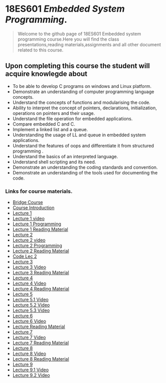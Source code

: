 # 18ES601 _Embedded System Programming_.
> Welcome to the github page of 18ES601 Embedded system programming course.Here you will find the class presentations,reading materials,assignments and all other document related to this course. 

## Upon completing this course the student will acquire knowlegde about 

* To be able to develop C programs on windows and Linux platform.
* Demonstrate an understanding of computer programming language concepts.
* Understand the concepts of functions and modularising the code.
* Ability to interpret the concept of pointers, declarations, initialization, operations on pointers and their usage.
* Understand the file operation for embedded applications.
* Compare embedded C and C.
* Implement a linked list and a queue.
* Understanding the usage of LL and queue in embedded system applications.
* Understand the features of oops  and differentiate it from structured programming .
* Understand the basics of an interpreted language.
* Understand shell scripting and its need.
* Demonstrate an understanding the coding standards and convention.
* Demonstrate an understanding of the tools used for documenting the code.



### Links for course materials.
- [Bridge Course][Link_bride]
- [Course Introduction][link_intro]
- [Lecture 1][Lect1_pdf]
- [Lecture 1 video][Lect1]
- [Lecture 1 Programming][Lect1_Programming]
- [Lecture 1 Reading Material][Lect1_reading_pdf]
- [Lecture 2][lect2_pdf]
- [Lecture 2 video][Lect2]
- [Lecture 2 Programming][Lect2_Programming]
- [Lecture 2 Reading Material][Lect2_reading_pdf]
- [Code Lec 2][L2_Code]
- [Lecture 3][lec3_pdf]
- [Lecture 3 Video][lec3]
- [Lecture 3 Reading Material][Lect3_reading_pdf]
- [Lecture 4][lec4_pdf]
- [Lecture 4 Video][lec4]
- [Lecture 4 Reading Material][Lect4_reading_pdf]
- [Lecture 5][lec5]
- [Lecture 5.1 Video][lec5.1]
- [Lecture 5.2 Video][lec5.2]
- [Lecture 5.3 Video][lec5.3]
- [Lecture 6][lec6pdf]
- [Lecture 6 Video][lec6]
- [Lecture Reading Material][lec6_reading]
- [Lecture 7 ][lec7pdf]
- [Lecture 7 Video][lec7]
- [Lecture 7 Reading Material][lec7_reading]
- [Lecture 8 ][lec8pdf]
- [Lecture 8 Video][lec8]
- [Lecture 8 Reading Material][lec8_reading]
- [Lecture 9][lec9pdf]
- [Lecture 9.1 Video][lec9.1]
- [Lecture 9.2 Video][lec9.2]


[Link_bride]:https://github.com/sarathtv/18ES601_ESP_2020_FALL/blob/master/Presentations/Bridge_Course.pdf
[link_intro]:https://github.com/sarathtv/18ES601_ESP_2020_FALL/blob/master/Presentations/18ES601_00_Course_Intro.pdf

[Lect1_pdf]:https://github.com/sarathtv/18ES601_ESP_2020_FALL/blob/master/Presentations/18ES601_Lec_1.pdf
[Lect1]:https://youtu.be/Fjm0EIR-Jt8
[Lect1_Programming]:https://youtu.be/jLNHRspCRpg
[Lect1_reading_pdf]:https://github.com/sarathtv/18ES601_ESP_2020_FALL/blob/master/Presentations/18ES601_Lec_1_ReadingMaterial.pdf

[lect2_pdf]:https://github.com/sarathtv/18ES601_ESP_2020_FALL/blob/master/Presentations/18ES601_Lec_2.pdf
[Lect2]:https://youtu.be/aI3XLMLim8E
[Lect2_Programming]:https://youtu.be/kAgwme-bmok
[L2_Code]:https://github.com/sarathtv/18ES601_ESP_2020_FALL/tree/master/Additional%20Content/Codes/Lec_2
[Lect2_reading_pdf]:https://github.com/sarathtv/18ES601_ESP_2020_FALL/blob/master/Presentations/18ES601_Lec_2_ReadingMaterial.pdf

[lec3_pdf]:https://github.com/sarathtv/18ES601_ESP_2020_FALL/blob/master/Presentations/18ES601_Lec_3.pdf
[lec3]:https://youtu.be/AGhMaWZbivk
[Lect3_reading_pdf]:https://github.com/sarathtv/18ES601_ESP_2020_FALL/blob/master/Presentations/18ES601_Lec_3_ReadingMaterial.pdf

[lec4_pdf]:https://github.com/sarathtv/18ES601_ESP_2020_FALL/blob/master/Presentations/18ES601_Lec_4.pdf
[lec4]:https://youtu.be/1jm_YCGVwOc
[Lect4_reading_pdf]:https://github.com/sarathtv/18ES601_ESP_2020_FALL/blob/master/Presentations/18ES601_Lec_4_ReadingMaterial.pdf

[lec5]:https://github.com/sarathtv/18ES601_ESP_2020_FALL/blob/master/Presentations/18ES601_Lec_5.pdf
[lec5.1]:https://youtu.be/I50b7Mof0Hc
[lec5.2]:https://youtu.be/ydvKvW5ERUE
[lec5.3]:https://youtu.be/v0ZtX5af5uA

[lec6pdf]:https://github.com/sarathtv/18ES601_ESP_2020_FALL/blob/master/Presentations/18ES601_Lec_6.pdf
[lec6]:https://youtu.be/yYDJ68F6kv4
[lec6_reading]:https://github.com/sarathtv/18ES601_ESP_2020_FALL/blob/master/Presentations/18ES601_Lec_6_ReadingMaterial.pdf

[lec7pdf]:https://github.com/sarathtv/18ES601_ESP_2020_FALL/blob/master/Presentations/18ES601_Lec_7.pdf
[lec7]:https://youtu.be/zywYeGTZM_U
[lec7_reading]:https://github.com/sarathtv/18ES601_ESP_2020_FALL/blob/master/Presentations/18ES601_Lec_7_ReadingMaterial.pdf

[lec8pdf]:https://github.com/sarathtv/18ES601_ESP_2020_FALL/blob/master/Presentations/18ES601_Lec_8.pdf
[lec8]:https://youtu.be/fJ_tJX9L3nk
[lec8_reading]:https://github.com/sarathtv/18ES601_ESP_2020_FALL/blob/master/Presentations/18ES601_Lec_8_ReadingMaterial.pdf

[lec9pdf]:https://github.com/sarathtv/18ES601_ESP_2020_FALL/blob/master/Presentations/18ES601_Lec_9.pdf
[lec9.1]:https://youtu.be/Al2gkXmIf9w
[lec9.2]:https://youtu.be/N3BDVAnN4RI